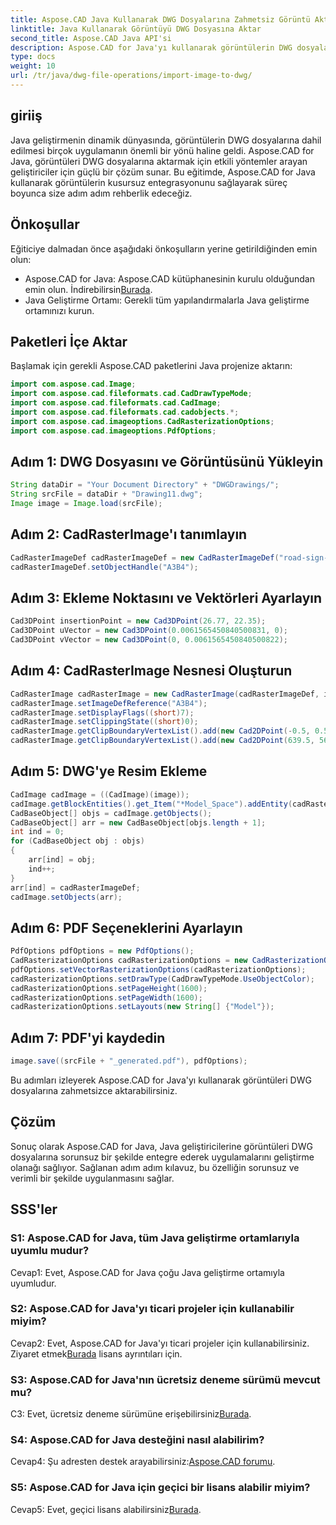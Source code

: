 ```yaml
---
title: Aspose.CAD Java Kullanarak DWG Dosyalarına Zahmetsiz Görüntü Aktarımı
linktitle: Java Kullanarak Görüntüyü DWG Dosyasına Aktar
second_title: Aspose.CAD Java API'si
description: Aspose.CAD for Java'yı kullanarak görüntülerin DWG dosyalarına kusursuz entegrasyonunu keşfedin. Verimli geliştirme için adım adım kılavuzumuzu izleyin.
type: docs
weight: 10
url: /tr/java/dwg-file-operations/import-image-to-dwg/
---
```

## giriiş

Java geliştirmenin dinamik dünyasında, görüntülerin DWG dosyalarına dahil edilmesi birçok uygulamanın önemli bir yönü haline geldi. Aspose.CAD for Java, görüntüleri DWG dosyalarına aktarmak için etkili yöntemler arayan geliştiriciler için güçlü bir çözüm sunar. Bu eğitimde, Aspose.CAD for Java kullanarak görüntülerin kusursuz entegrasyonunu sağlayarak süreç boyunca size adım adım rehberlik edeceğiz.

## Önkoşullar

Eğiticiye dalmadan önce aşağıdaki önkoşulların yerine getirildiğinden emin olun:
- Aspose.CAD for Java: Aspose.CAD kütüphanesinin kurulu olduğundan emin olun. İndirebilirsin[Burada](https://releases.aspose.com/cad/java/).
- Java Geliştirme Ortamı: Gerekli tüm yapılandırmalarla Java geliştirme ortamınızı kurun.

## Paketleri İçe Aktar

Başlamak için gerekli Aspose.CAD paketlerini Java projenize aktarın:

```java
import com.aspose.cad.Image;
import com.aspose.cad.fileformats.cad.CadDrawTypeMode;
import com.aspose.cad.fileformats.cad.CadImage;
import com.aspose.cad.fileformats.cad.cadobjects.*;
import com.aspose.cad.imageoptions.CadRasterizationOptions;
import com.aspose.cad.imageoptions.PdfOptions;
```

## Adım 1: DWG Dosyasını ve Görüntüsünü Yükleyin

```java
String dataDir = "Your Document Directory" + "DWGDrawings/";
String srcFile = dataDir + "Drawing11.dwg";
Image image = Image.load(srcFile);
```

## Adım 2: CadRasterImage'ı tanımlayın

```java
CadRasterImageDef cadRasterImageDef = new CadRasterImageDef("road-sign-custom.png", 640, 562);
cadRasterImageDef.setObjectHandle("A3B4");
```

## Adım 3: Ekleme Noktasını ve Vektörleri Ayarlayın

```java
Cad3DPoint insertionPoint = new Cad3DPoint(26.77, 22.35);
Cad3DPoint uVector = new Cad3DPoint(0.0061565450840500831, 0);
Cad3DPoint vVector = new Cad3DPoint(0, 0.0061565450840500822);
```

## Adım 4: CadRasterImage Nesnesi Oluşturun

```java
CadRasterImage cadRasterImage = new CadRasterImage(cadRasterImageDef, insertionPoint, uVector, vVector);
cadRasterImage.setImageDefReference("A3B4");
cadRasterImage.setDisplayFlags((short)7);
cadRasterImage.setClippingState((short)0);
cadRasterImage.getClipBoundaryVertexList().add(new Cad2DPoint(-0.5, 0.5));
cadRasterImage.getClipBoundaryVertexList().add(new Cad2DPoint(639.5, 561.5));
```

## Adım 5: DWG'ye Resim Ekleme

```java
CadImage cadImage = ((CadImage)(image));
cadImage.getBlockEntities().get_Item("*Model_Space").addEntity(cadRasterImage);
CadBaseObject[] objs = cadImage.getObjects();
CadBaseObject[] arr = new CadBaseObject[objs.length + 1];
int ind = 0;
for (CadBaseObject obj : objs)
{
    arr[ind] = obj;
    ind++;
}
arr[ind] = cadRasterImageDef;
cadImage.setObjects(arr);
```

## Adım 6: PDF Seçeneklerini Ayarlayın

```java
PdfOptions pdfOptions = new PdfOptions();
CadRasterizationOptions cadRasterizationOptions = new CadRasterizationOptions();
pdfOptions.setVectorRasterizationOptions(cadRasterizationOptions);
cadRasterizationOptions.setDrawType(CadDrawTypeMode.UseObjectColor);
cadRasterizationOptions.setPageHeight(1600);
cadRasterizationOptions.setPageWidth(1600);
cadRasterizationOptions.setLayouts(new String[] {"Model"});
```

## Adım 7: PDF'yi kaydedin

```java
image.save((srcFile + "_generated.pdf"), pdfOptions);
```

Bu adımları izleyerek Aspose.CAD for Java'yı kullanarak görüntüleri DWG dosyalarına zahmetsizce aktarabilirsiniz.

## Çözüm

Sonuç olarak Aspose.CAD for Java, Java geliştiricilerine görüntüleri DWG dosyalarına sorunsuz bir şekilde entegre ederek uygulamalarını geliştirme olanağı sağlıyor. Sağlanan adım adım kılavuz, bu özelliğin sorunsuz ve verimli bir şekilde uygulanmasını sağlar.

## SSS'ler

### S1: Aspose.CAD for Java, tüm Java geliştirme ortamlarıyla uyumlu mudur?

Cevap1: Evet, Aspose.CAD for Java çoğu Java geliştirme ortamıyla uyumludur.

### S2: Aspose.CAD for Java'yı ticari projeler için kullanabilir miyim?

 Cevap2: Evet, Aspose.CAD for Java'yı ticari projeler için kullanabilirsiniz. Ziyaret etmek[Burada](https://purchase.aspose.com/buy) lisans ayrıntıları için.

### S3: Aspose.CAD for Java'nın ücretsiz deneme sürümü mevcut mu?

 C3: Evet, ücretsiz deneme sürümüne erişebilirsiniz[Burada](https://releases.aspose.com/).

### S4: Aspose.CAD for Java desteğini nasıl alabilirim?

 Cevap4: Şu adresten destek arayabilirsiniz:[Aspose.CAD forumu](https://forum.aspose.com/c/cad/19).

### S5: Aspose.CAD for Java için geçici bir lisans alabilir miyim?

 Cevap5: Evet, geçici lisans alabilirsiniz[Burada](https://purchase.aspose.com/temporary-license/).